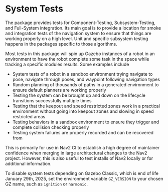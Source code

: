 # System Tests

The package provides tests for Component-Testing, Subsystem-Testing, and Full-System integration. Its main goal is to provide a location for smoke and integration tests of the navigation system to ensure that things are working properly on a high level. Unit and specific subsystem testing happens in the packages specific to those algorithms.

Most tests in this package will spin up Gazebo instances of a robot in an environment to have the robot complete some task in the space while tracking a specific modules results.  Some examples include

- System tests of a robot in a sandbox environment trying navigate to pose, navigate through poses, and waypoint following navigation types
- Random planning of thousands of paths in a generated environment to ensure default planners are working properly
- Testing the system can be brought up and down on the lifecycle transitions successfully multiple times
- Testing that the keepout and speed restricted zones work in a practical environment without going into keepout zones and slowing in speed restricted areas
- Testing behaviors in a sandbox environment to ensure they trigger and complete collision checking properly
- Testing system failures are properly recorded and can be recovered from

This is primarily for use in Nav2 CI to establish a high degree of maintainer confidence when merging in large architectural changes to the Nav2 project. However, this is also useful to test installs of Nav2 locally or for additional information.

To disable system tests depending on Gazebo Classic, which is end of life January 29th, 2025,
set the environment variable `GZ_VERSION` to your chosen GZ name, such as `ignition` or `harmonic`. 

